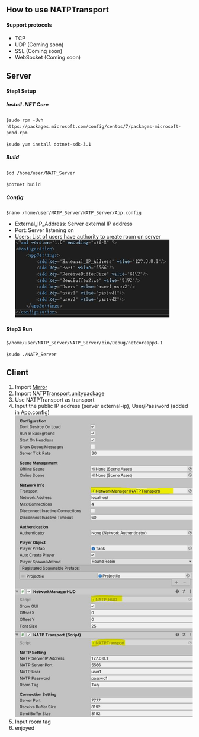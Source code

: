 How to use NATPTransport
-------------
#### Support protocols
- TCP
- UDP (Coming soon)
- SSL (Coming soon)
- WebSocket (Coming soon)

## Server
#### Step1 Setup
##### Install .NET Core
`$sudo rpm -Uvh https://packages.microsoft.com/config/centos/7/packages-microsoft-  prod.rpm`

`$sudo yum install dotnet-sdk-3.1`

##### Build 
`$cd /home/user/NATP_Server`

`$dotnet build`

##### Config 
`$nano /home/user/NATP_Server/NATP_Server/App.config`
- External_IP_Address:  Server external IP address
- Port: Server listening on
- Users:  List of users have authority to create room on server
[![Appconfig](https://github.com/cxz456999/NATPTransport/blob/master/Images/Appconfig.JPG "Appconfig")](https://github.com/cxz456999/NATPTransport/blob/master/Images/Appconfig.JPG "App.config")

#### Step3 Run
`$/home/user/NATP_Server/NATP_Server/bin/Debug/netcoreapp3.1`

`$sudo ./NATP_Server`

## Client
1. Import [Mirror](https://github.com/vis2k/Mirror "Mirror")
2. Import [NATPTransport.unitypackage](https://github.com/cxz456999/NATP/tree/master/Release/Unity_Mirror_Transport "NATPTransport.unitypackage")
3. Use NATPTransport as transport
4. Input the public IP address (server external-ip), User/Password (added in App.config)
[![example](https://github.com/cxz456999/NATPTransport/blob/master/Images/Example.JPG "example")](https://github.com/cxz456999/NATPTransport/blob/master/Images/Example.JPG "example")
5. Input room tag
6. enjoyed
